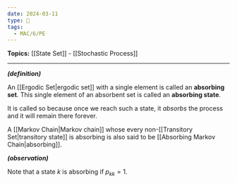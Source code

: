 ```yaml
---
date: 2024-03-11
type: 🧠
tags:
  - MAC/6/PE
---
```


**Topics:** [[State Set]] - [[Stochastic Process]]

---

_**(definition)**_

An [[Ergodic Set|ergodic set]] with a single element is called an **absorbing set**. 
This single element of an absorbent set is called an **absorbing state**. 

It is called so because once we reach such a state, it _absorbs_ the process and it will remain there forever. 

A [[Markov Chain|Markov chain]] whose every non-[[Transitory Set|transitory state]] is absorbing is also said to be [[Absorbing Markov Chain|absorbing]].

_**(observation)**_

Note that a state $k$ is absorbing if $p_{kk} = 1$.
